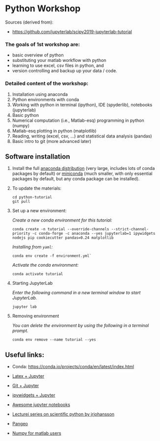 # Python Workshop

Sources (derived from):
- https://github.com/jupyterlab/scipy2019-jupyterlab-tutorial 


### The goals of 1st workshop are: 

- basic overview of python
- substituting your matlab workflow with python
- learning to use excel, csv files in python, and
- version controlling and backup up your data / code.


### Detailed content of the workshop:

1. Installation using anaconda
2. Python environments with conda
3. Working with python in terminal (ipython), IDE (spyderlib), notebooks (jupyterlab)
4. Basic python
5. Numerical computation (i.e., Matlab-esq) programming in python (numpy)
6. Matlab-esq plotting in python (matplotlib)
7. Reading, writing (excel, csv, ...) and statistical data analysis (pandas)
8. Basic intro to git (more advanced later)


## Software installation

1. Install the full [anaconda
   distribution](https://www.anaconda.com/download/) (very large, includes lots
   of conda packages by default) or
   [miniconda](https://conda.io/miniconda.html) (much smaller, with only
   essential packages by default, but any conda package can be installed).

2. To update the materials:
   
    ```
    cd python-tutorial
    git pull
    ```
    

3. Set up a new environment:

    *Create a new conda environment for this tutorial:*

    ```
    conda create -n tutorial --override-channels --strict-channel-priority -c conda-forge -c anaconda --yes jupyterlab=1 ipywidgets nodejs pip cookiecutter pandas=0.24 matplotlib
    ```

    *Installing from `yaml`:*
    ```
    conda env create -f environment.yml`
    ```

    *Activate the conda environment:*

    ```
    conda activate tutorial
    ```
    
    
4. Starting JupyterLab

    *Enter the following command in a new terminal window to start JupyterLab.*

    ```
    jupyter lab
    ```


5. Removing environment

    *You can delete the environment by using the following in a terminal prompt.*

    ```
    conda env remove --name tutorial --yes
    ```


## Useful links:

- Conda: https://conda.io/projects/conda/en/latest/index.html

- [Latex + Jupyter](https://github.com/jupyterlab/jupyterlab-latex)
- [Git + Jupyter](https://github.com/jupyterlab/jupyterlab-git)
- [ipywidgets + Jupyter](https://github.com/jupyter-widgets/ipywidgets)
- [Awesome jupyter notebooks](https://github.com/markusschanta/awesome-jupyter)

- [Lecturei series on scientific python by jrjohansson](https://github.com/jrjohansson/scientific-python-lectures)


- [Pangeo](https://pangeo.io/)
- [Numpy for matlab users](https://docs.scipy.org/doc/numpy/user/numpy-for-matlab-users.html)

